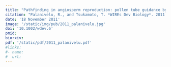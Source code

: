```yaml
---
title: "Pathfinding in angiosperm reproduction: pollen tube guidance by pistils ensures successful double fertilization"
citation: "Palanivelu, R., and Tsukamoto, T. *WIREs Dev Biology*. 2011."
date: '18 November 2011'
image: '/static/img/pub/2011_palanivelu.jpg'
doi: '10.1002/wdev.6'
pmid:
biorxiv:
pdf: '/static/pdf/2011_palanivelu.pdf'
#links:
#- name: 
#  url: 
---
```

